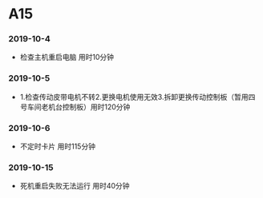 ﻿# A15
### 2019-10-4
* 检查主机重启电脑 用时10分钟
### 2019-10-5
* 1.检查传动皮带电机不转2.更换电机使用无效3.拆卸更换传动控制板（暂用四号车间老机台控制板）用时120分钟
### 2019-10-6
* 不定时卡片 用时115分钟
### 2019-10-15
* 死机重启失败无法运行 用时40分钟
